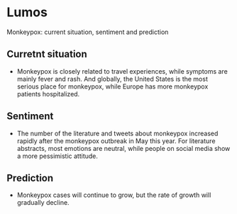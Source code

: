 # Lumos
Monkeypox: current situation, sentiment and prediction
## Curretnt situation
- Monkeypox is closely related to travel experiences, while symptoms are mainly fever and rash. And globally, the United States is the most serious place for monkeypox, while Europe has more monkeypox patients hospitalized.
## Sentiment
- The number of the literature and tweets about monkeypox increased rapidly after the monkeypox outbreak in May this year. For literature abstracts, most emotions are neutral, while people on social media show a more pessimistic attitude.
## Prediction
- Monkeypox cases will continue to grow, but the rate of growth will gradually decline.
